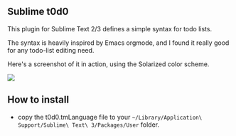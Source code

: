## Sublime t0d0

This plugin for Sublime Text 2/3 defines a simple syntax for todo lists.

The syntax is heavily inspired by Emacs orgmode, and I found it really good for any todo-list editing need.

Here's a screenshot of it in action, using the Solarized color scheme.

<img src="https://raw.github.com/metalelf0/sublime-t0d0/master/screenshot.png">

## How to install

- copy the t0d0.tmLanguage file to your `~/Library/Application\ Support/Sublime\ Text\ 3/Packages/User` folder.